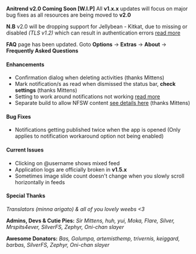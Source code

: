 __Anitrend v2.0 Coming Soon [W.I.P]__ All __v1.x.x__ updates will focus on major bug fixes as all resources are being moved to __v2.0__

__N.B__ v2.0 will be dropping support for Jellybean - Kitkat, due to missing or disabled _(TLS v1.2)_
which can result in authentication errors [read more](https://github.com/square/okhttp/issues/2372)

**FAQ** page has been updated. Goto **Options** -> **Extras** -> **About** -> **Frequently Asked Questions**

#### Enhancements
- Confirmation dialog when deleting activities (thanks Mittens)
- Mark notification/s as read when dismissed the status bar, **check settings** (thanks Mittens)
- Setting to work around notifications not working [read more](https://app.gitbook.com/@anitrend/s/project/faq#why-is-anime-or-manga-x-y-z-missing-not-listed-in-the-app)
- Separate build to allow NFSW content [see details here](https://app.gitbook.com/@anitrend/s/project/faq#how-can-i-view-18-content) (thanks Mittens)

#### Bug Fixes
- Notifications getting published twice when the app is opened (Only applies to notification workaround option not being enabled)

#### Current Issues
- Clicking on @username shows mixed feed
- Application logs are officially broken in **v1.5.x**
- Sometimes image slide count doesn't change when you slowly scroll horizontally in feeds

#### Special Thanks
_Translators (minna arigato) & all of you lovely weebs <3_

__Admins, Devs & Cutie Pies:__
_Sir Mittens, huh, yui, Moka, Flare, Silver, Mrspits4ever, SilverFS, Zephyr, Oni-chan slayer_

__Awesome Donators:__
_Bas, Golumpa, artemisthemp, trivernis, keiggard, barbas, SilverFS, Zephyr, Oni-chan slayer_

